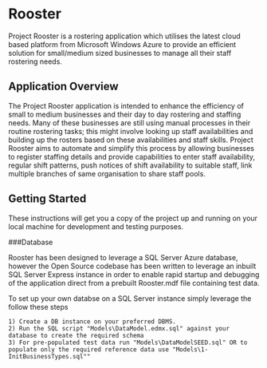 # Rooster
Project Rooster is a rostering application which utilises the latest cloud based platform from Microsoft Windows Azure to provide an efficient solution for small/medium sized businesses to manage all their staff rostering needs.

## Application Overview
The Project Rooster application is intended to enhance the efficiency of small to medium businesses and their day to day rostering and staffing needs. Many of these businesses are still using manual processes in their routine rostering tasks; this might involve looking up staff availabilities and building up the rosters based on these availabilities and staff skills. Project Rooster aims to automate and simplify this process by allowing businesses to register staffing details and provide capabilities to enter staff availability, regular shift patterns, push notices of shift availability to suitable staff, link multiple branches of same organisation to share staff pools.

## Getting Started

These instructions will get you a copy of the project up and running on your local machine for development and testing purposes. 

###Database

Rooster has been designed to leverage a SQL Server Azure database, however the Open Source codebase 
has been written to leverage an inbuilt SQL Server Express instance in order to enable rapid startup and debugging of the application direct from a prebuilt Rooster.mdf file containing test data.

To set up your own databse on a SQL Server instance simply leverage the follow these steps

```
1) Create a DB instance on your preferred DBMS.
2) Run the SQL script "Models\DataModel.edmx.sql" against your database to create the required schema
3) For pre-populated test data run "Models\DataModelSEED.sql" OR to populate only the required reference data use "Models\1-InitBusinessTypes.sql""
```